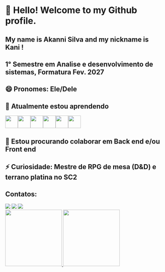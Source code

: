 # 👋 Hello! Welcome to my Github profile.
## My name is Akanni Silva and my nickname is Kani !
## 1° Semestre em Analise e desenvolvimento de sistemas, Formatura Fev. 2027
## 😄 Pronomes: Ele/Dele
## 🌱 Atualmente estou aprendendo 
 <img src="https://cdn.jsdelivr.net/gh/devicons/devicon@latest/icons/javascript/javascript-original.svg" width="40" height="40"/><img src="https://cdn.jsdelivr.net/gh/devicons/devicon@latest/icons/nodejs/nodejs-original-wordmark.svg" width="40" height="40" /><img src="https://cdn.jsdelivr.net/gh/devicons/devicon@latest/icons/css3/css3-original.svg" width="40" height="40" /><img src="https://cdn.jsdelivr.net/gh/devicons/devicon@latest/icons/csharp/csharp-original.svg" width="40" height="40" /><img src="https://cdn.jsdelivr.net/gh/devicons/devicon@latest/icons/postgresql/postgresql-original.svg" width="40" height="40" /><img src="https://cdn.jsdelivr.net/gh/devicons/devicon@latest/icons/mysql/mysql-original-wordmark.svg" width="40" height="40" />
                                     
## 👯 Estou procurando colaborar em Back end e/ou Front end
## ⚡ Curiosidade: Mestre de RPG de mesa (D&D) e terrano platina no SC2 


## Contatos:

<div>
<a href="https://instagram.com/0batayie" target="_blank"><img loading="lazy" src="https://img.shields.io/badge/-Instagram-%23E4405F?style=for-the-badge&logo=instagram&logoColor=white" target="_blank"></a>
<a href = "mailto:akanni029@gmail.com"><img loading="lazy" src="https://img.shields.io/badge/Gmail-D14836?style=for-the-badge&logo=gmail&logoColor=white" target="_blank"></a>
<a href="https://www.linkedin.com/in/akanni-obatayie-machado-silva-8a30a6195/" target="_blank"><img loading="lazy" src="https://img.shields.io/badge/-LinkedIn-%230077B5?style=for-the-badge&logo=linkedin&logoColor=white" target="_blank"></a>   
</div>

 
<div>
<a href="https://github.com/seu-usuário-aqui">
<img loading="lazy" height="180em" src="https://github-readme-stats.vercel.app/api/top-langs/?username=Akanni-codes&layout=compact&langs_count=7&theme=dracula"/>
<img loading="lazy" height="180em" src="https://github-readme-stats.vercel.app/api?username=Akanni-codes&show_icons=true&theme=dracula&include_all_commits=true&count_private=true"/>
</div>
